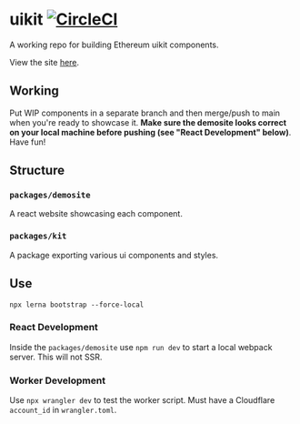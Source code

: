 # uikit [![CircleCI](https://img.shields.io/circleci/build/github/vimwitch/uikit?label=deploy)](https://app.circleci.com/pipelines/github/vimwitch/uikit?branch=main&filter=all)

A working repo for building Ethereum uikit components.

View the site [here](https://uikit.jchancehud.workers.dev).

## Working

Put WIP components in a separate branch and then merge/push to main when you're ready to showcase it. **Make sure the demosite looks correct on your local machine before pushing (see "React Development" below)**. Have fun!

## Structure

### `packages/demosite`

A react website showcasing each component.

### `packages/kit`

A package exporting various ui components and styles.

## Use

`npx lerna bootstrap --force-local`

### React Development

Inside the `packages/demosite` use `npm run dev` to start a local webpack server. This will not SSR.

### Worker Development

Use `npx wrangler dev` to test the worker script. Must have a Cloudflare `account_id` in `wrangler.toml`.
